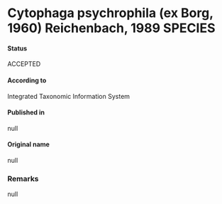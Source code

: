 # Cytophaga psychrophila (ex Borg, 1960) Reichenbach, 1989 SPECIES

#### Status
ACCEPTED

#### According to
Integrated Taxonomic Information System

#### Published in
null

#### Original name
null

### Remarks
null